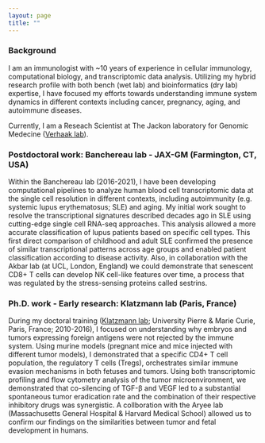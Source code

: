 ```yaml
---
layout: page
title: ""
---
```


### Background 
I am an immunologist with ~10 years of experience in cellular immunology, computational biology, and transcriptomic data analysis.
Utilizing my hybrid research profile with both bench (wet lab) and bioinformatics (dry lab) expertise, I have focused my efforts towards understanding immune system dynamics in different contexts including cancer, pregnancy, aging, and autoimmune diseases. 

Currently, I am a Reseach Scientist at The Jackon laboratory for Genomic Medecine ([Verhaak lab]).

### Postdoctoral work: Banchereau lab - JAX-GM (Farmington, CT, USA)

Within the Banchereau lab (2016-2021), I have been developing computational pipelines to analyze human blood cell transcriptomic data at the single cell resolution in different contexts, including autoimmunity (e.g. systemic lupus erythematosus; SLE) and aging. My initial work sought to resolve the transcriptional signatures described decades ago in SLE using cutting-edge single cell RNA-seq approaches. This analysis allowed a more accurate classification of lupus patients based on specific cell types. This first direct comparison of childhood and adult SLE confirmed the presence of similar transcriptional patterns across age groups and enabled patient classification according to disease activity. Also, in collaboration with the Akbar lab (at UCL, London, England) we could demonstrate that  senescent CD8+ T cells can develop NK cell-like features over time, a process that was regulated by the stress-sensing proteins called sestrins.

### Ph.D. work - Early research: Klatzmann lab (Paris, France)

During my doctoral training ([Klatzmann lab]; University Pierre & Marie Curie, Paris, France; 2010-2016), I focused on understanding why embryos and tumors expressing foreign antigens were not rejected by the immune system. Using murine models (pregnant mice and mice injected with different tumor models), I demonstrated that a specific CD4+ T cell population, the regulatory T cells (Tregs), orchestrates similar immune evasion mechanisms in both fetuses and tumors. Using both transcriptomic profiling and flow cytometry analysis of the tumor microenvironment, we demonstrated that co-silencing of TGF-β and VEGF led to a substantial spontaneous tumor eradication rate and the combination of their respective inhibitory drugs was synergistic.  A collboration with the Aryee lab (Massachusetts General Hospital & Harvard Medical School) allowed us to confirm our findings on the similarities between tumor and fetal development in humans. 


[Klatzmann lab]: https://www.i3-immuno.fr/
[Verhaak lab]: https://verhaaklab.com/




